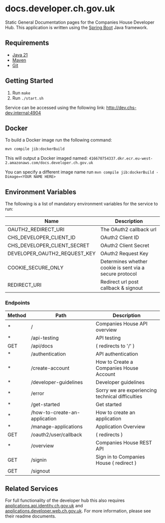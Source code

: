 # **docs.developer.ch.gov.uk**

Static General Documentation pages for the Companies House Developer Hub. This application is written using the [Spring Boot](http://projects.spring.io/spring-boot/) Java framework.

## Requirements

- [Java 21](https://www.oracle.com/java/technologies/downloads/#java21)
- [Maven](https://maven.apache.org/download.cgi)
- [Git](https://git-scm.com/downloads)

## Getting Started
1. Run `make`
2. Run `./start.sh`

Service can be accessed using the following link: http://dev.chs-dev.internal:4904

## Docker
To build a Docker image run the following command:

```
mvn compile jib:dockerBuild
```

This will output a Docker imaged named: `416670754337.dkr.ecr.eu-west-2.amazonaws.com/docs.developer.ch.gov.uk`

You can specify a different image name run `mvn compile jib:dockerBuild -Dimage=<YOUR NAME HERE>`

## Environment Variables
The following is a list of mandatory environment variables for the service to run:

| Name | Description |
|------|-------------|
OAUTH2_REDIRECT_URI | The OAuth2 callback url
CHS_DEVELOPER_CLIENT_ID | OAuth2 Client ID
CHS_DEVELOPER_CLIENT_SECRET | OAuth2 Client Secret
DEVELOPER_OAUTH2_REQUEST_KEY | OAuth2 Request Key
COOKIE_SECURE_ONLY | Determines whether cookie is sent via a secure protocol
REDIRECT_URI | Redirect url post callback & signout

### Endpoints

| Method | Path                                                                  | Description                                                 |
|--------|-----------------------------------------------------------------------|-------------------------------------------------------------|
| *      | /                                                                     | Companies House API overview                                |
| *      | /api-testing                                                          | API testing                                                 |
| GET    | /api/docs                                                             | ( redirects to '/' )                                        |
| *      | /authentication                                                       | API authentication                                          |
| *      | /create-account                                                       | How to Create a Companies House Account                     |
| *      | /developer-guidelines                                                 | Developer guidelines                                        |
| *      | /error                                                                | Sorry we are experiencing technical difficulties            |
| *      | /get-started                                                          | Get started                                                 |
| *      | /how-to-create-an-application                                         | How to create an application                                |
| *      | /manage-applications                                                  | Application Overview                                        |
| GET    | /oauth2/user/callback                                                 | ( redirects )                                               |
| *      | /overview                                                             | Companies House REST API                                    |
| GET    | /signin                                                               | Sign in to Companies House ( redirect )                     |
| GET    | /signout                                                              |                                                             |

## Related Services
For full functionality of the developer hub this also requires [applications.api.identity.ch.gov.uk](https://github.com/companieshouse/applications.api.identity.ch.gov.uk)
and [applications.developer.web.ch.gov.uk](https://github.com/companieshouse/applications.developer.web.ch.gov.uk). For more information, please see their readme documents.

